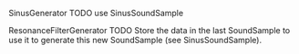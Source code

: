 
SinusGenerator
    TODO use SinusSoundSample

ResonanceFilterGenerator
    TODO Store the data in the last SoundSample to use it to generate this new SoundSample (see SinusSoundSample).

